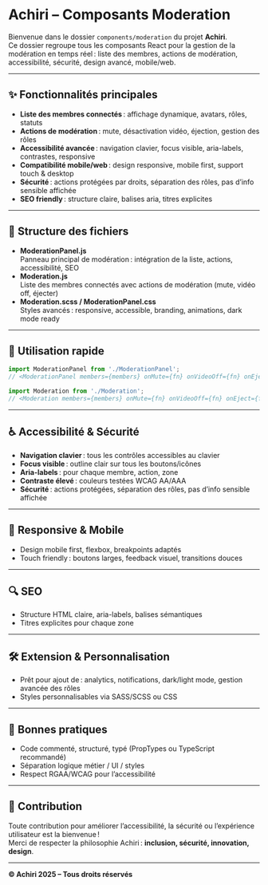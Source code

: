 # Achiri – Composants Moderation

Bienvenue dans le dossier `components/moderation` du projet **Achiri**.  
Ce dossier regroupe tous les composants React pour la gestion de la modération en temps réel : liste des membres, actions de modération, accessibilité, sécurité, design avancé, mobile/web.

---

## ✨ Fonctionnalités principales

- **Liste des membres connectés** : affichage dynamique, avatars, rôles, statuts
- **Actions de modération** : mute, désactivation vidéo, éjection, gestion des rôles
- **Accessibilité avancée** : navigation clavier, focus visible, aria-labels, contrastes, responsive
- **Compatibilité mobile/web** : design responsive, mobile first, support touch & desktop
- **Sécurité** : actions protégées par droits, séparation des rôles, pas d’info sensible affichée
- **SEO friendly** : structure claire, balises aria, titres explicites

---

## 📁 Structure des fichiers

- **ModerationPanel.js**  
  Panneau principal de modération : intégration de la liste, actions, accessibilité, SEO
- **Moderation.js**  
  Liste des membres connectés avec actions de modération (mute, vidéo off, éjecter)
- **Moderation.scss / ModerationPanel.css**  
  Styles avancés : responsive, accessible, branding, animations, dark mode ready

---

## 🚀 Utilisation rapide

```jsx
import ModerationPanel from './ModerationPanel';
// <ModerationPanel members={members} onMute={fn} onVideoOff={fn} onEject={fn} />

import Moderation from './Moderation';
// <Moderation members={members} onMute={fn} onVideoOff={fn} onEject={fn} />
```

---

## ♿ Accessibilité & Sécurité

- **Navigation clavier** : tous les contrôles accessibles au clavier
- **Focus visible** : outline clair sur tous les boutons/icônes
- **Aria-labels** : pour chaque membre, action, zone
- **Contraste élevé** : couleurs testées WCAG AA/AAA
- **Sécurité** : actions protégées, séparation des rôles, pas d’info sensible affichée

---

## 📱 Responsive & Mobile

- Design mobile first, flexbox, breakpoints adaptés
- Touch friendly : boutons larges, feedback visuel, transitions douces

---

## 🔍 SEO

- Structure HTML claire, aria-labels, balises sémantiques
- Titres explicites pour chaque zone

---

## 🛠️ Extension & Personnalisation

- Prêt pour ajout de : analytics, notifications, dark/light mode, gestion avancée des rôles
- Styles personnalisables via SASS/SCSS ou CSS

---

## 📝 Bonnes pratiques

- Code commenté, structuré, typé (PropTypes ou TypeScript recommandé)
- Séparation logique métier / UI / styles
- Respect RGAA/WCAG pour l’accessibilité

---

## 🤝 Contribution

Toute contribution pour améliorer l’accessibilité, la sécurité ou l’expérience utilisateur est la bienvenue !  
Merci de respecter la philosophie Achiri : **inclusion, sécurité, innovation, design**.

---

**© Achiri 2025 – Tous droits réservés**
